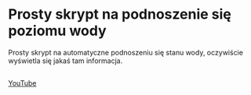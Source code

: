 # Prosty skrypt na podnoszenie się poziomu wody

Prosty skrypt na automatyczne podnoszeniu się stanu wody, oczywiście wyświetla się jakaś tam informacja.

## 
[YouTube](https://www.youtube.com/channel/UCSrGl2tsAx4wd6hKXRlcQVA)
